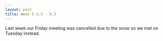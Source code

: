 ```yaml
---
layout: post
title: Week 5 3.3 - 9.3
---
```


Last week our Friday meeting was cancelled due to the snow so we met on Tuesday instead.

